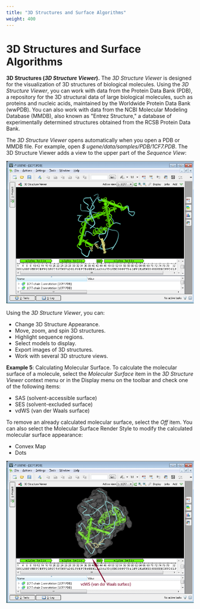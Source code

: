 ```yaml
---
title: "3D Structures and Surface Algorithms"
weight: 400
---
```


# 3D Structures and Surface Algorithms

**3D Structures (_3D Structure Viewer_).** The _3D Structure Viewer_ is designed for the visualization of 3D structures
of biological molecules. Using the _3D Structure Viewer_, you can work with data from the Protein Data Bank (PDB), a
repository for the 3D structural data of large biological molecules, such as proteins and nucleic acids, maintained by
the Worldwide Protein Data Bank (wwPDB). You can also work with data from the NCBI Molecular Modeling Database (MMDB),
also known as "Entrez Structure," a database of experimentally determined structures obtained from the RCSB Protein Data
Bank.

The _3D Structure Viewer_ opens automatically when you open a PDB or MMDB file. For example, open _$
ugene/data/samples/PDB/1CF7.PDB_. The 3D Structure Viewer adds a view to the upper part of the _Sequence View_:

![](/images/2883778/3080208.gif)

Using the _3D Structure Viewer_, you can:

* Change 3D Structure Appearance.
* Move, zoom, and spin 3D structures.
* Highlight sequence regions.
* Select models to display.
* Export images of 3D structures.
* Work with several 3D structure views.

**Example 5**: Calculating Molecular Surface. To calculate the molecular surface of a molecule, select the _Molecular
Surface_ item in the _3D Structure Viewer_ context menu or in the Display menu on the toolbar and check one of the
following items:

* SAS (solvent-accessible surface)
* SES (solvent-excluded surface)
* vdWS (van der Waals surface)

To remove an already calculated molecular surface, select the _Off_ item. You can also select the Molecular Surface
Render Style to modify the calculated molecular surface appearance:

* Convex Map
* Dots

![](/images/2883778/3080209.gif)
